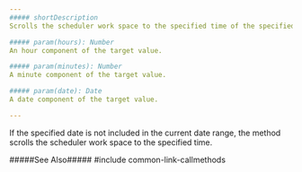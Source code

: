 ```yaml
---
##### shortDescription
Scrolls the scheduler work space to the specified time of the specified day.

##### param(hours): Number
An hour component of the target value.

##### param(minutes): Number
A minute component of the target value.

##### param(date): Date
A date component of the target value.

---
```

If the specified date is not included in the current date range, the method scrolls the scheduler work space to the specified time.

#####See Also#####
#include common-link-callmethods